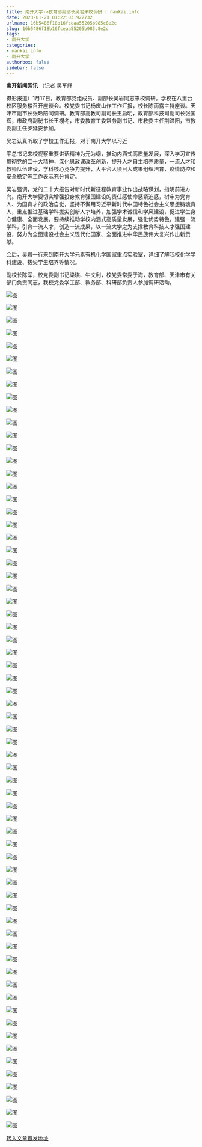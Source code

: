 ```yaml
---
title: 南开大学->教育部副部长吴岩来校调研 | nankai.info
date: 2023-01-21 01:22:03.922732
urlname: 16b5486f18b16fceaa55205b985c8e2c
slug: 16b5486f18b16fceaa55205b985c8e2c
tags: 
- 南开大学
categories:
- nankai.info
- 南开大学
authorbox: false
sidebar: false
---
```

**南开新闻网讯** （记者 吴军辉

摄影报道）1月17日，教育部党组成员、副部长吴岩同志来校调研。学校在八里台校区服务楼召开座谈会。校党委书记杨庆山作工作汇报，校长陈雨露主持座谈。天津市副市长张玲陪同调研。教育部高教司副司长王启明，教育部科技司副司长张国辉，市政府副秘书长王栩冬，市委教育工委常务副书记、市教委主任荆洪阳，市教委副主任罗延安参加。

吴岩认真听取了学校工作汇报，对于南开大学以习近
<!--more-->
平总书记来校视察重要讲话精神为元为纲，推动内涵式高质量发展，深入学习宣传贯彻党的二十大精神，深化思政课改革创新，提升人才自主培养质量，一流人才和教师队伍建设，学科核心竞争力提升，大平台大项目大成果组织培育，疫情防控和安全稳定等工作表示充分肯定。

吴岩强调，党的二十大报告对新时代新征程教育事业作出战略谋划，指明前进方向。南开大学要切实增强投身教育强国建设的责任感使命感紧迫感，树牢为党育人、为国育才的政治自觉，坚持不懈用习近平新时代中国特色社会主义思想铸魂育人，重点推进基础学科拔尖创新人才培养，加强学术诚信和学风建设，促进学生身心健康、全面发展。要持续推动学校内涵式高质量发展，强化优势特色，建强一流学科，引育一流人才，创造一流成果，以一流大学之为支撑教育科技人才强国建设，努力为全面建设社会主义现代化国家、全面推进中华民族伟大复兴作出新贡献。

会后，吴岩一行来到南开大学元素有机化学国家重点实验室，详细了解我校化学学科建设、拔尖学生培养等情况。

副校长陈军，校党委副书记梁琪、牛文利，校党委常委于海，教育部、天津市有关部门负责同志，我校党委学工部、教务部、科研部负责人参加调研活动。

![图](http://news.nankai.edu.cn/ywsd/system/2023/01/19/g)

![图](http://news.nankai.edu.cn/ywsd/system/2023/01/19/n)

![图](http://news.nankai.edu.cn/ywsd/system/2023/01/19/p)

![图](http://news.nankai.edu.cn/ywsd/system/2023/01/19/)

![图](http://news.nankai.edu.cn/ywsd/system/2023/01/19/d)

![图](http://news.nankai.edu.cn/ywsd/system/2023/01/19/9)

![图](http://news.nankai.edu.cn/ywsd/system/2023/01/19/9)

![图](http://news.nankai.edu.cn/ywsd/system/2023/01/19/c)

![图](http://news.nankai.edu.cn/ywsd/system/2023/01/19/5)

![图](http://news.nankai.edu.cn/ywsd/system/2023/01/19/7)

![图](http://news.nankai.edu.cn/ywsd/system/2023/01/19/5)

![图](http://news.nankai.edu.cn/ywsd/system/2023/01/19/2)

![图](http://news.nankai.edu.cn/ywsd/system/2023/01/19/_)

![图](http://news.nankai.edu.cn/ywsd/system/2023/01/19/9)

![图](http://news.nankai.edu.cn/ywsd/system/2023/01/19/8)

![图](http://news.nankai.edu.cn/ywsd/system/2023/01/19/5)

![图](http://news.nankai.edu.cn/ywsd/system/2023/01/19/9)

![图](http://news.nankai.edu.cn/ywsd/system/2023/01/19/4)

![图](http://news.nankai.edu.cn/ywsd/system/2023/01/19/0)

![图](http://news.nankai.edu.cn/ywsd/system/2023/01/19/0)

![图](http://news.nankai.edu.cn/ywsd/system/2023/01/19/0)

![图](http://news.nankai.edu.cn/ywsd/system/2023/01/19/3)

![图](http://news.nankai.edu.cn/ywsd/system/2023/01/19/0)

![图](http://news.nankai.edu.cn/ywsd/system/2023/01/19/0)

![图](http://news.nankai.edu.cn/)

![图](http://news.nankai.edu.cn/ywsd/system/2023/01/19/5)

![图](http://news.nankai.edu.cn/ywsd/system/2023/01/19/9)

![图](http://news.nankai.edu.cn/ywsd/system/2023/01/19/4)

![图](http://news.nankai.edu.cn/)

![图](http://news.nankai.edu.cn/ywsd/system/2023/01/19/0)

![图](http://news.nankai.edu.cn/ywsd/system/2023/01/19/0)

![图](http://news.nankai.edu.cn/ywsd/system/2023/01/19/0)

![图](http://news.nankai.edu.cn/)

![图](http://news.nankai.edu.cn/ywsd/system/2023/01/19/3)

![图](http://news.nankai.edu.cn/ywsd/system/2023/01/19/0)

![图](http://news.nankai.edu.cn/ywsd/system/2023/01/19/0)

![图](http://news.nankai.edu.cn/)

![图](http://news.nankai.edu.cn/ywsd/system/2023/01/19/c)

![图](http://news.nankai.edu.cn/ywsd/system/2023/01/19/i)

![图](http://news.nankai.edu.cn/ywsd/system/2023/01/19/p)

![图](http://news.nankai.edu.cn/)

![图](http://news.nankai.edu.cn/ywsd/system/2023/01/19/n)

![图](http://news.nankai.edu.cn/ywsd/system/2023/01/19/c)

![图](http://news.nankai.edu.cn/ywsd/system/2023/01/19/)

![图](http://news.nankai.edu.cn/ywsd/system/2023/01/19/u)

![图](http://news.nankai.edu.cn/ywsd/system/2023/01/19/d)

![图](http://news.nankai.edu.cn/ywsd/system/2023/01/19/e)

![图](http://news.nankai.edu.cn/ywsd/system/2023/01/19/)

![图](http://news.nankai.edu.cn/ywsd/system/2023/01/19/i)

![图](http://news.nankai.edu.cn/ywsd/system/2023/01/19/a)

![图](http://news.nankai.edu.cn/ywsd/system/2023/01/19/k)

![图](http://news.nankai.edu.cn/ywsd/system/2023/01/19/n)

![图](http://news.nankai.edu.cn/ywsd/system/2023/01/19/a)

![图](http://news.nankai.edu.cn/ywsd/system/2023/01/19/n)

![图](http://news.nankai.edu.cn/ywsd/system/2023/01/19/)

![图](http://news.nankai.edu.cn/ywsd/system/2023/01/19/s)

![图](http://news.nankai.edu.cn/ywsd/system/2023/01/19/w)

![图](http://news.nankai.edu.cn/ywsd/system/2023/01/19/e)

![图](http://news.nankai.edu.cn/ywsd/system/2023/01/19/n)

![图](http://news.nankai.edu.cn/)

![图](http://news.nankai.edu.cn/)

![图](http://news.nankai.edu.cn/ywsd/system/2023/01/19/:)

![图](http://news.nankai.edu.cn/ywsd/system/2023/01/19/p)

![图](http://news.nankai.edu.cn/ywsd/system/2023/01/19/t)

![图](http://news.nankai.edu.cn/ywsd/system/2023/01/19/t)

![图](http://news.nankai.edu.cn/ywsd/system/2023/01/19/h)

[转入文章首发地址](http://news.nankai.edu.cn/ywsd/system/2023/01/19/030054274.shtml)